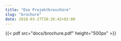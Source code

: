 ```yaml
---
title: "Die Projektbroschüre"
slug: "brochure"
date: 2018-03-27T20:26:42+02:00
---
```


{{< pdf src="docs/brochure.pdf" height="500px" >}}
